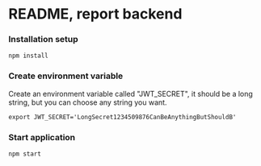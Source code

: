 # README, report backend

### Installation setup
```
npm install
```

### Create environment variable

Create an environment variable called "JWT_SECRET", it should be a long string, but you can choose any string you want.

```
export JWT_SECRET='LongSecret1234509876CanBeAnythingButShouldB'
```

### Start application

```
npm start
```
